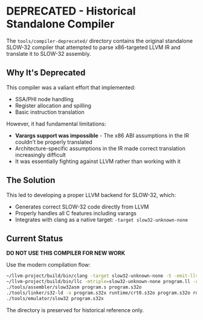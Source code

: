 # DEPRECATED - Historical Standalone Compiler

The `tools/compiler-deprecated/` directory contains the original standalone SLOW-32 compiler that attempted to parse x86-targeted LLVM IR and translate it to SLOW-32 assembly.

## Why It's Deprecated

This compiler was a valiant effort that implemented:
- SSA/PHI node handling
- Register allocation and spilling
- Basic instruction translation

However, it had fundamental limitations:
- **Varargs support was impossible** - The x86 ABI assumptions in the IR couldn't be properly translated
- Architecture-specific assumptions in the IR made correct translation increasingly difficult
- It was essentially fighting against LLVM rather than working with it

## The Solution

This led to developing a proper LLVM backend for SLOW-32, which:
- Generates correct SLOW-32 code directly from LLVM
- Properly handles all C features including varargs
- Integrates with clang as a native target: `-target slow32-unknown-none`

## Current Status

**DO NOT USE THIS COMPILER FOR NEW WORK**

Use the modern compilation flow:
```bash
~/llvm-project/build/bin/clang -target slow32-unknown-none -S -emit-llvm -O1 program.c -o program.ll
~/llvm-project/build/bin/llc -mtriple=slow32-unknown-none program.ll -o program.s
./tools/assembler/slow32asm program.s program.s32o
./tools/linker/s32-ld -o program.s32x runtime/crt0.s32o program.s32o runtime/intrinsics.s32o
./tools/emulator/slow32 program.s32x
```

The directory is preserved for historical reference only.
